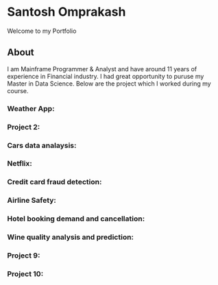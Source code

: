 # Santosh Omprakash
Welcome to my Portfolio

## About
I am Mainframe Programmer & Analyst and have around 11 years of experience in Financial industry. I had great opportunity to puruse my Master in Data Science. Below are the project which I worked during my course. 

### Weather App:
### Project 2:
### Cars data analaysis:
### Netflix:
### Credit card fraud detection:
### Airline Safety:
### Hotel booking demand and cancellation:
### Wine quality analysis and prediction:
### Project 9:
### Project 10:

